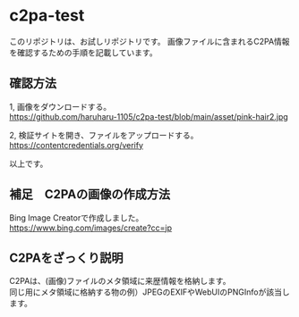 # c2pa-test
このリポジトリは、お試しリポジトリです。
画像ファイルに含まれるC2PA情報を確認するための手順を記載しています。

## 確認方法    
1, 画像をダウンロードする。    
https://github.com/haruharu-1105/c2pa-test/blob/main/asset/pink-hair2.jpg

2, 検証サイトを開き、ファイルをアップロードする。    
https://contentcredentials.org/verify

以上です。

## 補足　C2PAの画像の作成方法
Bing Image Creatorで作成しました。   
https://www.bing.com/images/create?cc=jp

## C2PAをざっくり説明
C2PAは、(画像)ファイルのメタ領域に来歴情報を格納します。    
同じ用にメタ領域に格納する物の例）JPEGのEXIFやWebUIのPNGInfoが該当します。
